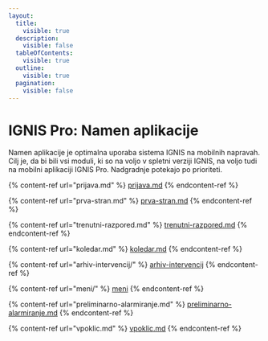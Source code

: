 ```yaml
---
layout:
  title:
    visible: true
  description:
    visible: false
  tableOfContents:
    visible: true
  outline:
    visible: true
  pagination:
    visible: false
---
```


# IGNIS Pro: Namen aplikacije

Namen aplikacije je optimalna uporaba sistema IGNIS na mobilnih napravah. Cilj je, da bi bili vsi moduli, ki so na voljo v spletni verziji IGNIS, na voljo tudi na mobilni aplikaciji IGNIS Pro. Nadgradnje potekajo po prioriteti.

{% content-ref url="prijava.md" %}
[prijava.md](prijava.md)
{% endcontent-ref %}

{% content-ref url="prva-stran.md" %}
[prva-stran.md](prva-stran.md)
{% endcontent-ref %}

{% content-ref url="trenutni-razpored.md" %}
[trenutni-razpored.md](trenutni-razpored.md)
{% endcontent-ref %}

{% content-ref url="koledar.md" %}
[koledar.md](koledar.md)
{% endcontent-ref %}

{% content-ref url="arhiv-intervencij/" %}
[arhiv-intervencij](arhiv-intervencij/)
{% endcontent-ref %}

{% content-ref url="meni/" %}
[meni](meni/)
{% endcontent-ref %}

{% content-ref url="preliminarno-alarmiranje.md" %}
[preliminarno-alarmiranje.md](preliminarno-alarmiranje.md)
{% endcontent-ref %}

{% content-ref url="vpoklic.md" %}
[vpoklic.md](vpoklic.md)
{% endcontent-ref %}
